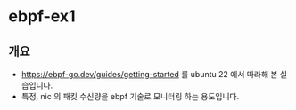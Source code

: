 # ebpf-ex1

## 개요
* https://ebpf-go.dev/guides/getting-started 를 ubuntu 22 에서 따라해 본 실습입니다. 
* 특정, nic 의 패킷 수신량을 ebpf 기술로 모니터링 하는 용도입니다. 


